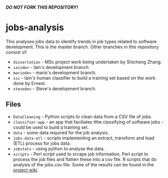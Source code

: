 ***DO NOT FORK THIS REPOSITORY!***
# jobs-analysis
This analyses jobs data to identify trends in job types related to software development. This is the master branch. Other branches in this repository consist of:

* `dissertation` - MSc project work being undertaken by Shicheng Zhang.
* `iaindev` - Iain's development branch.
* `mariodev` - mario's development branch.
* `ssi` - Iain's human classifier to build a training set based on the work done by Ernest.
* `stevedev` - Steve's development branch.

## Files

* `DataCleaning` - Python scripts to clean data from a CSV file of jobs.
* `classifier-app` - an app that faciliates tthe classifying of software jobs - could be used to build a training set.
* `data` - some data required for the job analysis.
* `jobs-data-etl` - scripts implementing an extract, transform and load (ETL) process for jobs data.
* `jobstats` - using python to analyse the data.
* `scripts` - Perl script used to scrape job information, Perl script to process the job files and flatten these into a csv file. R scripts that do analysis of the jobs.csv file. Some of the results can be found in the [project wiki](https://github.com/softwaresaved/jobs-analysis/wiki).

